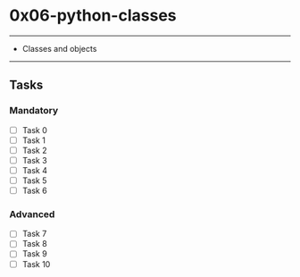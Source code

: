 # 0x06-python-classes

---
* Classes and objects
---

## Tasks
### Mandatory
- [ ] Task 0
- [ ] Task 1
- [ ] Task 2
- [ ] Task 3
- [ ] Task 4
- [ ] Task 5
- [ ] Task 6

### Advanced
- [ ] Task 7
- [ ] Task 8
- [ ] Task 9
- [ ] Task 10
